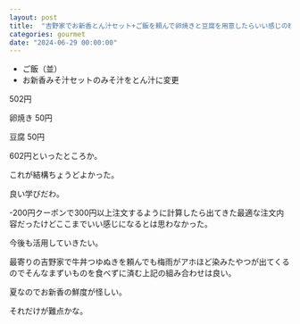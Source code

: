```yaml
---
layout: post
title:  "吉野家でお新香とん汁セット+ご飯を頼んで卵焼きと豆腐を用意したらいい感じの晩ごはんになる"
categories: gourmet
date: "2024-06-29 00:00:00"
---
```


- ご飯（並）
- お新香みそ汁セットのみそ汁をとん汁に変更

502円

卵焼き 50円

豆腐 50円

602円といったところか。

これが結構ちょうどよかった。

良い学びだわ。

-200円クーポンで300円以上注文するように計算したら出てきた最適な注文内容だったけどここまでいい感じになるとは思わなかった。

今後も活用していきたい。

最寄りの吉野家で牛丼つゆぬきを頼んでも梅雨がアホほど染みたやつが出てくるのでそんなまずいものを食べずに済む上記の組み合わせは良い。

夏なのでお新香の鮮度が怪しい。

それだけが難点かな。
